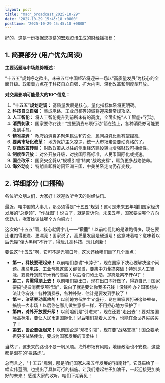 ```yaml
---
layout: post
title: "macr_broadcast_2025-10-29"
date: "2025-10-29 15:45:18 +0800"
posttime: "2025-10-29 15:45:18 +0800"
---
```


好的，这是一份根据您提供的宏观资讯生成的财经播报稿：

## 1. 简要部分 (用户优先阅读)

**主要话题与市场趋势概述：**

“十五五”规划呼之欲出，未来五年中国经济将迎来一场以“高质量发展”为核心的全面升级。政策着力点在于科技自立自强、扩大内需、深化改革和制度型开放。

**对交易影响可能最大的10个信息：**

1.  **“十五五”规划定调：** 高质量发展是核心，量化指标体系将更明确。
2.  **科技自立自强：** 集成电路、工业母机等领域将迎来超常规攻坚.
3.  **人工智能：** 将人工智能提升到前所未有的高度，全面实施“人工智能+”行动。
4.  **消费刺激：** 国家要你花钱！“提振消费专项行动”箭在弦上，各种消费券可能要发到手软。
5.  **精准投资：** 政府投资更多聚焦民生和安全，民间投资比重有望提高。
6.  **要素市场化改革：** 地方保护主义凉凉，统一大市场建设要动真格的了。
7.  **财政政策转型：**  财政政策从以往的侧重经济建设转向增强财政可持续性。
8.  **制度型开放：**  对外开放升级，对接国际高标准，人民币国际化或提速。
9.  **国企改革：**  国资央企将从“规模引领”转向“战略支撑”，肩负更多战略使命。
10. **海外动向：** 特朗普即将访问亚洲三国，中美关系走向仍存变数。

## 2. 详细部分 (口播稿)

各位听众朋友们，大家好！欢迎收听今天的财经快讯。

最近，咱中国的大事儿，那必须得是“十五五”规划！这可是未来五年咱们国家经济发展的“总纲领”、“作战图”！说白了，就是告诉你，未来五年，国家要往哪个方向使劲儿，老百姓该往哪个方向努力！

这次的“十五五”啊，核心就俩字儿——“**质量**”！以前咱们比的是谁跑得快，现在要比谁跑得更稳、更漂亮！国家说了，高质量发展是硬道理！这意味着啥？意味着以后光靠“傻大黑粗”不行了，得玩儿高科技，玩儿创新！

要说这“十五五”啊，它可不是光喊口号，这次还给咱们画了几个重点：

*   **第一，科技要硬起来！** 以前咱们总说“卡脖子”，现在国家下决心要解决这个问题。集成电路、工业母机这些关键领域，要集中力量搞突破！特别是人工智能，要提升到前所未有的高度！以后咱们的生活，那真是离不开AI了！
*   **第二，内需得顶上去！** 以前咱们靠出口，现在出口不好做了，得靠自己！国家要搞“提振消费专项行动”，说白了就是要让你我多花钱！没钱咋办？国家想办法让你有钱！各种消费券，各种补贴，估计是要发到手软了！
*   **第三，改革要动真格的！** 以前地方保护主义盛行，现在国家要打破这些壁垒，搞统一大市场！以后你在哪儿做生意都一样，不用担心地方保护了！
*   **第四，对外开放要升级！** 以前咱们是“引进来”，现在还要“走出去”！要对接国际高标准，要让人民币更国际化！以后咱们拿着人民币，也能在全世界买买买了！
*   **第五，国企要强起来！** 以前国企是“规模引领”，现在要“战略支撑”！国企要承担更多战略使命，要成为国家发展的顶梁柱！

当然了，这未来的路也不是一帆风顺。海外市场有风险，地缘政治也不安稳，这些都是潜在的“拦路虎”。

总而言之，“十五五”规划，那是咱们国家未来五年发展的“指南针”。它既描绘了一幅宏伟蓝图，也提出了具体可行的措施。让我们撸起袖子加油干，一起迎接更加美好的未来！ 感谢大家的收听，咱们下期再见！